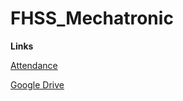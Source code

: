 # FHSS_Mechatronic

**Links**

[Attendance](https://docs.google.com/spreadsheets/d/1umAEBgyqOZfpslBsxvqQwexDwqqHQ8IfyHImOSyMzUo/edit?usp=sharing)

[Google Drive](https://docs.google.com/spreadsheets/d/1umAEBgyqOZfpslBsxvqQwexDwqqHQ8IfyHImOSyMzUo/edit?usp=sharing)
